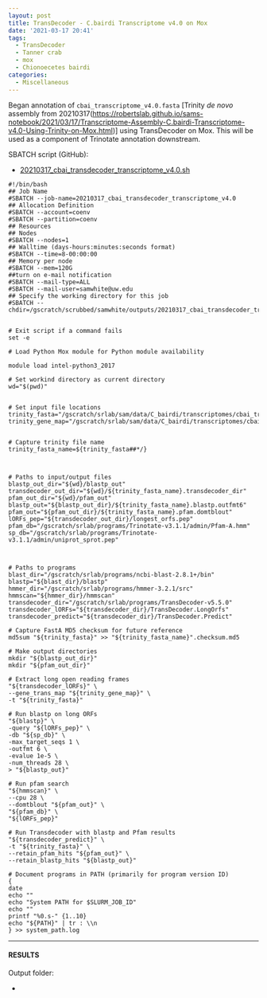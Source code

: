 ```yaml
---
layout: post
title: TransDecoder - C.bairdi Transcriptome v4.0 on Mox
date: '2021-03-17 20:41'
tags:
  - TransDecoder
  - Tanner crab
  - mox
  - Chionoecetes bairdi
categories:
  - Miscellaneous
---
```

Began annotation of `cbai_transcriptome_v4.0.fasta` [Trinity _de novo_ assembly from 20210317(https://robertslab.github.io/sams-notebook/2021/03/17/Transcriptome-Assembly-C.bairdi-Transcriptome-v4.0-Using-Trinity-on-Mox.html)] using TransDecoder on Mox. This will be used as a component of Trinotate annotation downstream.

SBATCH script (GitHub):

- [20210317_cbai_transdecoder_transcriptome_v4.0.sh](https://github.com/RobertsLab/sams-notebook/blob/master/sbatch_scripts/20210317_cbai_transdecoder_transcriptome_v4.0.sh)

```shell
#!/bin/bash
## Job Name
#SBATCH --job-name=20210317_cbai_transdecoder_transcriptome_v4.0
## Allocation Definition
#SBATCH --account=coenv
#SBATCH --partition=coenv
## Resources
## Nodes
#SBATCH --nodes=1
## Walltime (days-hours:minutes:seconds format)
#SBATCH --time=8-00:00:00
## Memory per node
#SBATCH --mem=120G
##turn on e-mail notification
#SBATCH --mail-type=ALL
#SBATCH --mail-user=samwhite@uw.edu
## Specify the working directory for this job
#SBATCH --chdir=/gscratch/scrubbed/samwhite/outputs/20210317_cbai_transdecoder_transcriptome_v4.0


# Exit script if a command fails
set -e

# Load Python Mox module for Python module availability

module load intel-python3_2017

# Set workind directory as current directory
wd="$(pwd)"


# Set input file locations
trinity_fasta="/gscratch/srlab/sam/data/C_bairdi/transcriptomes/cbai_transcriptome_v4.0.fasta"
trinity_gene_map="/gscratch/srlab/sam/data/C_bairdi/transcriptomes/cbai_transcriptome_v4.0.fasta.gene_trans_map"


# Capture trinity file name
trinity_fasta_name=${trinity_fasta##*/}



# Paths to input/output files
blastp_out_dir="${wd}/blastp_out"
transdecoder_out_dir="${wd}/${trinity_fasta_name}.transdecoder_dir"
pfam_out_dir="${wd}/pfam_out"
blastp_out="${blastp_out_dir}/${trinity_fasta_name}.blastp.outfmt6"
pfam_out="${pfam_out_dir}/${trinity_fasta_name}.pfam.domtblout"
lORFs_pep="${transdecoder_out_dir}/longest_orfs.pep"
pfam_db="/gscratch/srlab/programs/Trinotate-v3.1.1/admin/Pfam-A.hmm"
sp_db="/gscratch/srlab/programs/Trinotate-v3.1.1/admin/uniprot_sprot.pep"



# Paths to programs
blast_dir="/gscratch/srlab/programs/ncbi-blast-2.8.1+/bin"
blastp="${blast_dir}/blastp"
hmmer_dir="/gscratch/srlab/programs/hmmer-3.2.1/src"
hmmscan="${hmmer_dir}/hmmscan"
transdecoder_dir="/gscratch/srlab/programs/TransDecoder-v5.5.0"
transdecoder_lORFs="${transdecoder_dir}/TransDecoder.LongOrfs"
transdecoder_predict="${transdecoder_dir}/TransDecoder.Predict"

# Capture FastA MD5 checksum for future reference
md5sum "${trinity_fasta}" >> "${trinity_fasta_name}".checksum.md5

# Make output directories
mkdir "${blastp_out_dir}"
mkdir "${pfam_out_dir}"

# Extract long open reading frames
"${transdecoder_lORFs}" \
--gene_trans_map "${trinity_gene_map}" \
-t "${trinity_fasta}"

# Run blastp on long ORFs
"${blastp}" \
-query "${lORFs_pep}" \
-db "${sp_db}" \
-max_target_seqs 1 \
-outfmt 6 \
-evalue 1e-5 \
-num_threads 28 \
> "${blastp_out}"

# Run pfam search
"${hmmscan}" \
--cpu 28 \
--domtblout "${pfam_out}" \
"${pfam_db}" \
"${lORFs_pep}"

# Run Transdecoder with blastp and Pfam results
"${transdecoder_predict}" \
-t "${trinity_fasta}" \
--retain_pfam_hits "${pfam_out}" \
--retain_blastp_hits "${blastp_out}"

# Document programs in PATH (primarily for program version ID)
{
date
echo ""
echo "System PATH for $SLURM_JOB_ID"
echo ""
printf "%0.s-" {1..10}
echo "${PATH}" | tr : \\n
} >> system_path.log
```

---

#### RESULTS

Output folder:

- []()

